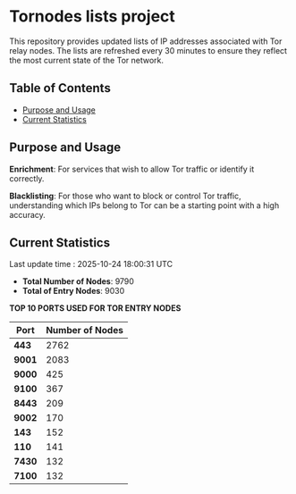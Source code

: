 # Tornodes lists project

This repository provides updated lists of IP addresses associated with Tor relay nodes. The lists are refreshed every 30 minutes to ensure they reflect the most current state of the Tor network.

## Table of Contents

- [Purpose and Usage](#purpose-and-usage)
- [Current Statistics](#current-statistics)


## Purpose and Usage

**Enrichment**: For services that wish to allow Tor traffic or identify it correctly.

**Blacklisting**: For those who want to block or control Tor traffic, understanding which IPs belong to Tor can be a starting point with a high accuracy.

## Current Statistics

Last update time : 2025-10-24 18:00:31 UTC

- **Total Number of Nodes**: 9790
- **Total of Entry Nodes**: 9030

**TOP 10 PORTS USED FOR TOR ENTRY NODES**

| **Port** | **Number of Nodes** |
|------|-----------------|
| **443**   | 2762  |
| **9001**   | 2083  |
| **9000**   | 425  |
| **9100**   | 367  |
| **8443**   | 209  |
| **9002**   | 170  |
| **143**   | 152  |
| **110**   | 141  |
| **7430**   | 132  |
| **7100**   | 132  |

